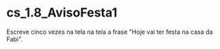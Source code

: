 # cs_1.8_AvisoFesta1
 Escreve cinco vezes na tela na tela a frase "Hoje vai ter festa na casa da Fabi".
